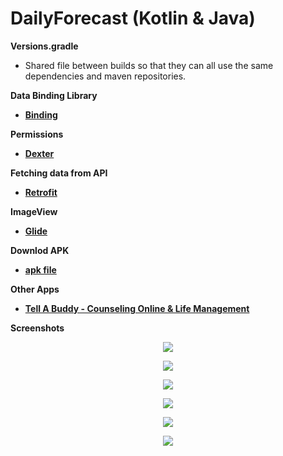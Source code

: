 # DailyForecast (Kotlin & Java)

  <strong>Versions.gradle</strong>
  - <p>Shared file between builds so that they can all use the same dependencies and maven repositories.</p>
  <strong>Data Binding Library</strong>
  - <p><strong><a href="https://developer.android.com/topic/libraries/data-binding/">Binding</a></strong></p>
   <strong>Permissions</strong>
  - <p><strong><a href="https://github.com/Karumi/Dexter">Dexter</a></strong></p>
  <strong>Fetching data from API</strong>
  - <p><strong><a href="http://square.github.io/retrofit/">Retrofit</a></strong></p>
  <strong>ImageView</strong>
  - <p><strong><a href="https://github.com/bumptech/glide">Glide</a></strong></p>
  <strong>Downlod APK</strong>
  - <p><strong><a href="https://github.com/AddColourAndroid/DailyForecast/blob/master/APK/app-debug.apk" download>apk file</a></strong></p>
  <strong>Other Apps</strong>
  - <p><strong><a href="https://play.google.com/store/apps/details?id=za.co.addcolour.tellabuddy">Tell A Buddy - Counseling Online & Life Management</a></strong></p>
  <p><strong>Screenshots</strong></p>
  <p align="center"><img src="https://github.com/AddColourAndroid/DailyForecast/blob/master/app/src/main/res/drawable/one.jpg"/></p>
  <p align="center"><img src="https://github.com/AddColourAndroid/DailyForecast/blob/master/app/src/main/res/drawable/two.jpg"/></p>
  <p align="center"><img src="https://github.com/AddColourAndroid/DailyForecast/blob/master/app/src/main/res/drawable/three.jpg"/></p>
  <p align="center"><img src="https://github.com/AddColourAndroid/DailyForecast/blob/master/app/src/main/res/drawable/four.jpg"/></p>
  <p align="center"><img src="https://github.com/AddColourAndroid/DailyForecast/blob/master/app/src/main/res/drawable/five.jpg"/></p>
  <p align="center"><img src="https://github.com/AddColourAndroid/DailyForecast/blob/master/app/src/main/res/drawable/six.jpg"/></p>
